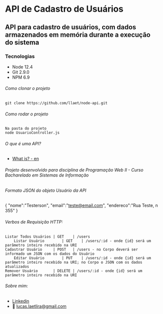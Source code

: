 # API de Cadastro de Usuários

## API para cadastro de usuários, com dados armazenados em memória durante a execução do sistema

### Tecnologias

 - Node 12.4
 - Git 2.9.0
 - NPM 6.9
 
###### Como clonar o projeto
	git clone https://github.com/llaet/node-api.git

###### Como rodar o projeto
	Na pasta do projeto
  	node UsuarioController.js
	
###### O que é uma API?
 - [What is? - en](https://www.redhat.com/en/topics/api/what-are-application-programming-interfaces)

###### Projeto desenvolvido para disciplina de Programação Web II - Curso Bacharelado em Sistemas de Informação

###### Formato JSON do objeto Usuário da API
{
	"nome":"Testerson",
	"email":"teste@email.com",
	"endereco":"Rua Teste, n 355"
}

###### Verbos de Requisição HTTP:
	Listar Todos Usuários | GET    | /users
        Listar Usuário	      | GET    | /users/:id - onde {id} será um parâmetro inteiro recebido na URI
	Cadastrar Usuário     | POST   | /users - no Corpo deverá ser informado um JSON com os dados do Usuário
        Editar Usuário	      | PUT    | /users/:id - onde {id} será um parâmetro inteiro recebido na URI; no Corpo o JSON com os dados atualizados
	Remover Usuário	      | DELETE | /users/:id - onde {id} será um parâmetro inteiro recebido na URI
  	
###### Sobre mim:
  - [Linkedin](https://www.linkedin.com/in/lucas-laet-b47452187/)
  - :e-mail: lucas.laetlira@gmail.com
